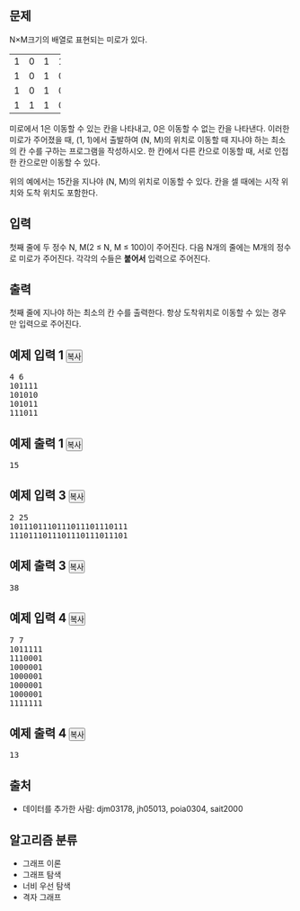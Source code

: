 <section id="description" class="problem-section">
    <div class="headline">
        <h2>문제</h2>
    </div>
    <div id="problem_description" class="problem-text">
        <p>N×M크기의 배열로 표현되는 미로가 있다.</p>
        <table class="table table-bordered" style="width:18%">
            <tbody>
                <tr>
                    <td style="width:3%">1</td>
                    <td style="width:3%">0</td>
                    <td style="width:3%">1</td>
                    <td style="width:3%">1</td>
                    <td style="width:3%">1</td>
                    <td style="width:3%">1</td>
                </tr>
                <tr>
                    <td>1</td>
                    <td>0</td>
                    <td>1</td>
                    <td>0</td>
                    <td>1</td>
                    <td>0</td>
                </tr>
                <tr>
                    <td>1</td>
                    <td>0</td>
                    <td>1</td>
                    <td>0</td>
                    <td>1</td>
                    <td>1</td>
                </tr>
                <tr>
                    <td>1</td>
                    <td>1</td>
                    <td>1</td>
                    <td>0</td>
                    <td>1</td>
                    <td>1</td>
                </tr>
            </tbody>
        </table>
        <p>미로에서 1은 이동할 수 있는 칸을 나타내고, 0은 이동할 수 없는 칸을 나타낸다. 이러한 미로가 주어졌을 때, (1, 1)에서 출발하여 (N, M)의 위치로 이동할 때 지나야 하는 최소의 칸 수를 구하는 프로그램을 작성하시오. 한 칸에서 다른 칸으로 이동할 때, 서로 인접한 칸으로만 이동할 수 있다.</p>
        <p>위의 예에서는 15칸을 지나야 (N, M)의 위치로 이동할 수 있다. 칸을 셀 때에는 시작 위치와 도착 위치도 포함한다.</p>
    </div>
</section>

<section id="input" class="problem-section">
    <div class="headline">
        <h2>입력</h2>
    </div>
    <div id="problem_input" class="problem-text">
        <p>첫째 줄에 두 정수 N, M(2 ≤ N, M ≤ 100)이 주어진다. 다음 N개의 줄에는 M개의 정수로 미로가 주어진다. 각각의 수들은 <strong>붙어서</strong> 입력으로 주어진다.</p>
    </div>
</section>

<section id="output" class="problem-section">
    <div class="headline">
        <h2>출력</h2>
    </div>
    <div id="problem_output" class="problem-text">
        <p>첫째 줄에 지나야 하는 최소의 칸 수를 출력한다. 항상 도착위치로 이동할 수 있는 경우만 입력으로 주어진다.</p>
    </div>
</section>

<section id="sampleinput1">
    <div class="headline">
        <h2>예제 입력 1
            <button type="button" class="btn btn-link copy-button" style="padding: 0px;" data-clipboard-target="#sample-input-1">복사</button>
        </h2>
    </div>
    <pre class="sampledata" id="sample-input-1">4 6
101111
101010
101011
111011
</pre>
</section>

<section id="sampleoutput1">
    <div class="headline">
        <h2>예제 출력 1
            <button type="button" class="btn btn-link copy-button" style="padding: 0px;" data-clipboard-target="#sample-output-1">복사</button>
        </h2>
    </div>
    <pre class="sampledata" id="sample-output-1">15</pre>
</section>

<div class="row">
    <div class="col-md-6">
        <section id="sampleinput3">
            <div class="headline">
                <h2>예제 입력 3
                    <button type="button" class="btn btn-link copy-button" style="padding: 0px;" data-clipboard-target="#sample-input-3">복사</button>
                </h2>
            </div>
            <pre class="sampledata" id="sample-input-3">2 25
1011101110111011101110111
1110111011101110111011101
</pre>
        </section>
    </div>
    <div class="col-md-6">
        <section id="sampleoutput3">
            <div class="headline">
                <h2>예제 출력 3
                    <button type="button" class="btn btn-link copy-button" style="padding: 0px;" data-clipboard-target="#sample-output-3">복사</button>
                </h2>
            </div>
            <pre class="sampledata" id="sample-output-3">38
</pre>
        </section>
    </div>
</div>

<div class="row">
    <div class="col-md-6">
        <section id="sampleinput4">
            <div class="headline">
                <h2>예제 입력 4
                    <button type="button" class="btn btn-link copy-button" style="padding: 0px;" data-clipboard-target="#sample-input-4">복사</button>
                </h2>
            </div>
            <pre class="sampledata" id="sample-input-4">7 7
1011111
1110001
1000001
1000001
1000001
1000001
1111111
</pre>
        </section>
    </div>
    <div class="col-md-6">
        <section id="sampleoutput4">
            <div class="headline">
                <h2>예제 출력 4
                    <button type="button" class="btn btn-link copy-button" style="padding: 0px;" data-clipboard-target="#sample-output-4">복사</button>
                </h2>
            </div>
            <pre class="sampledata" id="sample-output-4">13
</pre>
        </section>
    </div>
</div>

<section id="source">
    <div class="headline">
        <h2>출처</h2>
    </div>
    <ul>
        <li>데이터를 추가한 사람:&nbsp;<a>djm03178</a>, <a>jh05013</a>, <a>poia0304</a>, <a>sait2000</a></li>
    </ul>
</section>

<section id="problem_tags">
    <div class="headline">
        <h2>알고리즘 분류</h2>
    </div>
    <ul class="spoiler-list">
        <li>
            <a class="spoiler-link">그래프 이론</a>
        </li>
        <li>
            <a class="spoiler-link">그래프 탐색</a>
        </li>
        <li>
            <a class="spoiler-link">너비 우선 탐색</a>
        </li>
        <li>
            <a class="spoiler-link">격자 그래프</a>
        </li>
    </ul>
</section>
